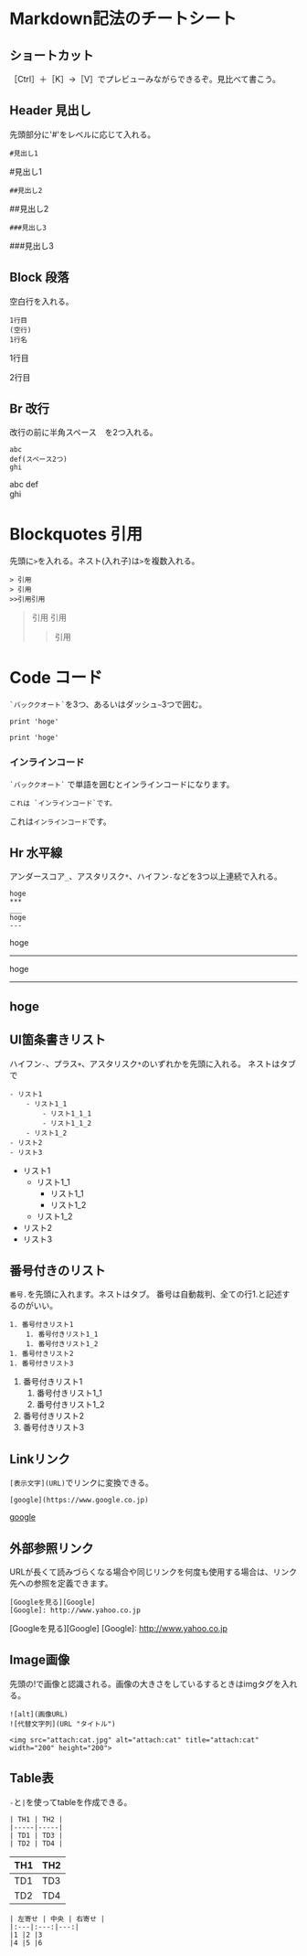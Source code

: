 # Markdown記法のチートシート

## ショートカット
［Ctrl］＋［K］→［V］でプレビューみながらできるぞ。見比べて書こう。

## Header 見出し
先頭部分に'#'をレベルに応じて入れる。
```
#見出し1
```
#見出し1

```
##見出し2
```
##見出し2

```
###見出し3
```
###見出し3


## Block 段落
空白行を入れる。
```
1行目
(空行)
1行名
```

1行目

2行目


## Br 改行
改行の前に半角スペース`  `を2つ入れる。
```
abc
def(スペース2つ)
ghi
```
abc
def  
ghi


# Blockquotes 引用
先頭に`>`を入れる。ネスト(入れ子)は`>`を複数入れる。

```
> 引用
> 引用
>>引用引用
```

> 引用
> 引用
>> 引用


# Code コード
`` `バッククオート` ``を3つ、あるいはダッシュ`~`3つで囲む。
```
print 'hoge'
```
```
print 'hoge'
```


### インラインコード

`` `バッククオート` `` で単語を囲むとインラインコードになります。

```
これは `インラインコード`です。
```
これは`インラインコード`です。

## Hr 水平線
アンダースコア`_`、アスタリスク`*`、ハイフン`-`などを3つ以上連続で入れる。
```
hoge
***
___
hoge
---
```
hoge
***
hoge
___
hoge
---


## UI箇条書きリスト
ハイフン`-`、プラス`+`、アスタリスク`*`のいずれかを先頭に入れる。
ネストはタブで
```
- リスト1
    - リスト1_1
        - リスト1_1_1
        - リスト1_1_2
    - リスト1_2
- リスト2
- リスト3
```
- リスト1
    - リスト1_1
        - リスト1_1
        - リスト1_2
    - リスト1_2
- リスト2
- リスト3

## 番号付きのリスト
`番号.`を先頭に入れます。ネストはタブ。
番号は自動裁判、全ての行1.と記述するのがいい。
```
1. 番号付きリスト1
    1. 番号付きリスト1_1
    1. 番号付きリスト1_2
1. 番号付きリスト2
1. 番号付きリスト3
```
1. 番号付きリスト1
    1. 番号付きリスト1_1
    1. 番号付きリスト1_2
1. 番号付きリスト2
1. 番号付きリスト3

## Linkリンク
`[表示文字](URL)`でリンクに変換できる。
```
[google](https://www.google.co.jp)
```
[google](https://www.google.co.jp)

## 外部参照リンク

URLが長くて読みづらくなる場合や同じリンクを何度も使用する場合は、リンク先への参照を定義できます。

```
[Googleを見る][Google]
[Google]: http://www.yahoo.co.jp
```

[Googleを見る][Google]
[Google]: http://www.yahoo.co.jp

## Image画像
先頭の!で画像と認識される。画像の大きさをしているするときはimgタグを入れる。
```
![alt](画像URL)
![代替文字列](URL "タイトル")

<img src="attach:cat.jpg" alt="attach:cat" title="attach:cat" width="200" height="200">
```

## Table表
`-`と`|`を使ってtableを作成できる。
```
| TH1 | TH2 |
|-----|-----|
| TD1 | TD3 |
| TD2 | TD4 |
```

| TH1 | TH2 |
|-----|-----|
| TD1 | TD3 |
| TD2 | TD4 |

```
| 左寄せ | 中央 | 右寄せ |
|:---|:---:|---:|
|1 |2 |3
|4 |5 |6
```








